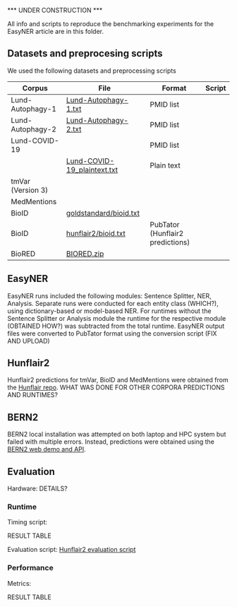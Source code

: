 *** UNDER CONSTRUCTION ***


All info and scripts to reproduce the benchmarking experiments for the EasyNER article are in this folder.

## Datasets and preprocesing scripts
We used the following datasets and preprocessing scripts

| Corpus                 | File                                                                                                        | Format    | Script| 
|------------------------|-------------------------------------------------------------------------------------------------------------|-----------|-------|
| Lund-Autophagy-1       | [Lund-Autophagy-1.txt](https://github.com/Aitslab/EasyNER/blob/main/data/Lund-Autophagy-1.txt)              | PMID list |       |
| Lund-Autophagy-2       | [Lund-Autophagy-2.txt](https://github.com/Aitslab/EasyNER/blob/main/data/Lund-Autophagy-2.txt)              | PMID list |       |
| Lund-COVID-19          |                                                                                                             | PMID list |       |
|                        | [Lund-COVID-19_plaintext.txt](https://github.com/Aitslab/EasyNER/blob/main/data/Lund-COVID-19_plaintext.txt)| Plain text|       |
| tmVar (Version 3)      ||||
| MedMentions            ||||
| BioID                  |[goldstandard/bioid.txt](https://github.com/hu-ner/hunflair2-experiments/blob/main/annotations/goldstandard/bioid.txt)|||
| BioID                  |[hunflair2/bioid.txt](https://github.com/hu-ner/hunflair2-experiments/blob/main/annotations/hunflair2/bioid.txt)|PubTator (Hunflair2 predictions)||
| BioRED                 |[BIORED.zip](https://ftp.ncbi.nlm.nih.gov/pub/lu/BioRED/BIORED.zip)                                         |||

## EasyNER
EasyNER runs included the following modules: Sentence Splitter, NER, Analysis.
Separate runs were conducted for each entity class (WHICH?), using dictionary-based or model-based NER.
For runtimes without the Sentence Splitter or Analysis module the runtime for the respective module (OBTAINED HOW?) was subtracted from the total runtime.
EasyNER output files were converted to PubTator format using the conversion script (FIX AND UPLOAD)

## Hunflair2
Hunflair2 predictions for tmVar, BioID and MedMentions were obtained from the [Hunflair repo](https://github.com/hu-ner/hunflair2-experiments/tree/main/annotations/hunflair2). WHAT WAS DONE FOR OTHER CORPORA PREDICTIONS AND RUNTIMES?

## BERN2
BERN2 local installation was attempted on both laptop and HPC system but failed with multiple errors. Instead, predictions were obtained using the [BERN2 web demo and API](http://bern2.korea.ac.kr/).

## Evaluation
Hardware: DETAILS? 

### Runtime
Timing script:

RESULT TABLE

Evaluation script: [Hunflair2 evaluation script](https://github.com/hu-ner/hunflair2-experiments/blob/main/evaluate.py)

### Performance
Metrics:

RESULT TABLE

